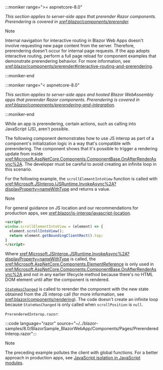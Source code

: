 :::moniker range=">= aspnetcore-8.0"

*This section applies to server-side apps that prerender Razor components. Prerendering is covered in <xref:blazor/components/prerender>.*

> [!NOTE]
> Internal navigation for interactive routing in Blazor Web Apps doesn't involve requesting new page content from the server. Therefore, prerendering doesn't occur for internal page requests. If the app adopts interactive routing, perform a full page reload for component examples that demonstrate prerendering behavior. For more information, see <xref:blazor/components/prerender#interactive-routing-and-prerendering>.

:::moniker-end

:::moniker range="< aspnetcore-8.0"

*This section applies to server-side apps and hosted Blazor WebAssembly apps that prerender Razor components. Prerendering is covered in <xref:blazor/components/prerendering-and-integration>.*

:::moniker-end

While an app is prerendering, certain actions, such as calling into JavaScript (JS), aren't possible.

The following component demonstrates how to use JS interop as part of a component's initialization logic in a way that's compatible with prerendering. The component shows that it's possible to trigger a rendering update from inside <xref:Microsoft.AspNetCore.Components.ComponentBase.OnAfterRenderAsync%2A>. The developer must be careful to avoid creating an infinite loop in this scenario.

For the following example, the `scrollElementIntoView` function is called with <xref:Microsoft.JSInterop.IJSRuntime.InvokeAsync%2A?displayProperty=nameWithType> and returns a value.

> [!NOTE]
> For general guidance on JS location and our recommendations for production apps, see <xref:blazor/js-interop/javascript-location>.

```html
<script>
window.scrollElementIntoView = (element) => {
  element.scrollIntoView();
  return element.getBoundingClientRect().top;
}
</script>
```

Where <xref:Microsoft.JSInterop.JSRuntime.InvokeAsync%2A?displayProperty=nameWithType> is called, the <xref:Microsoft.AspNetCore.Components.ElementReference> is only used in <xref:Microsoft.AspNetCore.Components.ComponentBase.OnAfterRenderAsync%2A> and not in any earlier lifecycle method because there's no HTML DOM element until after the component is rendered.

[`StateHasChanged`](xref:blazor/components/lifecycle#state-changes-statehaschanged) is called to rerender the component with the new state obtained from the JS interop call (for more information, see <xref:blazor/components/rendering>). The code doesn't create an infinite loop because `StateHasChanged` is only called when `scrollPosition` is `null`.

`PrerenderedInterop.razor`:

:::code language="razor" source="~/../blazor-samples/8.0/BlazorSample_BlazorWebApp/Components/Pages/PrerenderedInterop.razor":::

> [!NOTE]
> The preceding example pollutes the client with global functions. For a better approach in production apps, see [JavaScript isolation in JavaScript modules](xref:blazor/js-interop/call-javascript-from-dotnet#javascript-isolation-in-javascript-modules).
